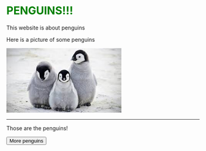 <!DOCTYPE html>
<html>
    <head>
        <title>My penguin website</title>
        <link rel="stylesheet" href="stylesheets/main.css">
        <script src="javascripts/main.js"></script>
    </head>
    <body>
        <h1 style="color:green;">PENGUINS!!!</h1>
        <p>This website is about penguins</p>
        <p>Here is a picture of some penguins</p>
        <img src="penguin.jpg">
        <hr>
        <p>Those are the penguins!</p>
        <a href="penguin.html"><button>More penguins</button></a>
    </body>
</html>
